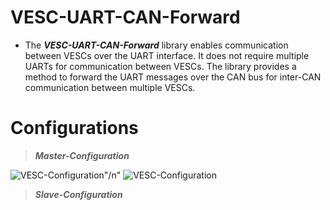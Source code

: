 # VESC-UART-CAN-Forward
* The ***VESC-UART-CAN-Forward*** library enables communication between VESCs over the UART interface. It does not require multiple UARTs for communication between VESCs. The library provides a method to forward the UART messages over the CAN bus for inter-CAN communication between multiple VESCs.

# Configurations
> ***Master-Configuration***

![VESC-Configuration](https://user-images.githubusercontent.com/65481797/229056686-152245b1-4a9a-4069-86e9-be0e726ace54.png)"/n"
![VESC-Configuration](https://user-images.githubusercontent.com/65481797/229056798-14a92557-35e2-4766-9539-b5d940b901c2.png)

> ***Slave-Configuration***

